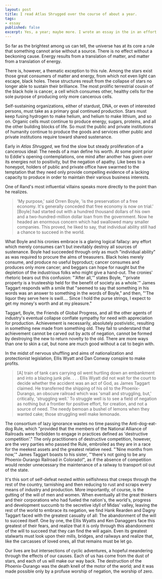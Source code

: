 ```yaml
---
layout: post
title: I read Atlas Shrugged over the course of about a year.
tags:
- essay
published: false
excerpt: Yes, a year; maybe more. I wrote an essay in the in an effort to earn/win cash for school. Alas, my piece was dumped with the rest of the slush pile, not quite cutting the muster. In the two years since, I've encountered almost unanimously antipathy for Rand's novel, of which more later. Here, though, the essay, mostly untouched.
---
```


<!-- Yes, a year; maybe more. I wrote an essay in the in an effort to earn/win cash for school. Alas, my piece was dumped with the rest of the slush pile, not quite cutting the muster. In the two years since, I've encountered almost unanimously antipathy for Rand's novel, of which more later. Here, though, the essay, mostly untouched. -->

So far as the brightest among us can tell, the universe has at its core a rule that something cannot arise without a source. There is no effect without a beckoning cause. Energy results from a translation of matter, and matter from a translation of energy.

There is, however, a thematic exception to this rule. Among the stars exist those great consumers of matter and energy, from which not even light can escape, black holes. These structures result from the collapse of stars no longer able to sustain their brilliance. The most prolific terrestrial cousin of the black hole is cancer, a cell which consumes other, healthy cells for the sole purpose of producing only more cancerous cells.

Self-sustaining organizations, either of stardust, DNA, or even of interested persons, must take as a primary goal continued production. Stars must keep fusing hydrogen to make helium, and helium to make lithium, and so on. Organic cells must continue to produce energy, sugars, proteins, and all the other building blocks of life. So must the public and private institutions of humanity continue to produce the goods and services other public and private institutions require toward shared sustenance.

Early in *Atlas Shrugged*, we find the slow but steady proliferation of a cancerous ideal: The needs of a man define his worth. At some point prior to Eddie's opening contemplations, one mind after another has given over its energies not to positivity, but the negation of apathy. Like bees to a honeypot, holders of public and private office have swarmed to the temptation that they need only provide compelling evidence of a lacking capacity to produce in order to maintain their various business interests.

One of Rand's most influential villains speaks more directly to the point than he realizes.
> 'My purpose,' said Orren Boyle, 'is the preservation of a free economy. It's generally conceded that free economy is now on trial.' [Boyle] had started out with a hundred thousand dollars of his own and a two-hundred-million dollar loan from the government. Now he headed an enormous concern which had swallowed many smaller companies. This proved, he liked to say, that individual ability still had a chance to succeed in the world.

What Boyle and his cronies embrace is a glaring logical fallacy: any effort which merely consumes can't but inevitably destroy all sources of sustenance. Boyle had succeeded through only as much "individual ability" as was required to procure the alms of treasurers. Black holes merely consume, and produce no useful byproduct; cancer consumes and produces only more cancer; and beggars can hope for naught but the depletion of the industrious folks who might give a hand-out. The cronies' rhetoric bears out this confusion: "'After all,'" states Boyle, "'private property is a trusteeship held for the benefit of society as a whole.'" James Taggart responds with a smile that "seemed to say that something in his words was an answer to something in the words of Boyle," and then, "'The liquor they serve here is swill.... Since I hold the purse strings, I expect to get my money's worth and at my pleasure."

Taggart, Boyle, the Friends of Global Progress, and all the other agents of industry's eventual collapse conflate sympathy for need with appreciation for production. Achievement is necessarily, absolutely postivistic, resulting in something new made from something old. They fail to understand that achievement cannot be carved out by acts of negation, cannot be formed by destroying the new to return novelty to the old. There are more ways than one to skin a cat, but none are much good without a cat to begin with.

In the midst of nervous shuffling and aims of nationalization and protectionist legislation, Ellis Wyatt and Dan Conway conspire to make profits.
> [A] train of tank cars carrying oil went hurtling down an embankment and into a blazing junk pile. . . . Ellis Wyatt did not wait for the court to decide whether the accident was an act of God, as James Taggart claimed. He transferred the shipping of his oil to the Phoenix-Durango, an obscure railroad which was 'small and struggling, but,' critically, 'struggling well.' To struggle well is to see a field of negation as nothing but a frontier for positive effort, for creation, and not a source of need. The needy bemoan a bushel of lemons when they wanted cake; those struggling well make lemonade.

The consortium of lazy ignorance wastes no time passing the Anti-dog-eat-dog Rule, which "provided that the members of the National Alliance of Railroads were forbidden to engage in practices defined as 'destructive competition'." The only practitioners of destructive competition, however, are the very parties who passed the Rule, embroiled as they are in a race for the meekest assets and the greatest relative need. "'Nine months from now,'" James Taggart boasts to his sister, "'there's not going to be any Phoenix-Durango Railroad in Colorado!", as if the absence of competition would render unnecessary the maintenance of a railway to transport oil out of the state.

It's this sort of self-defeat nested within selfishness that creeps through the rest of the country, tarnishing and then reducing to rust and scraps every means of industry and production. More importantly, of course, is the gutting of the will of men and women. When eventually all the great thinkers and their corporations who had fueled the nation's, the world's, progress and development succumb to the secretive idyll of Midas' valley, leaving the rest of the world to embrace its negation, we find Hank Rearden and Dagny Taggart faced with the greatest casualty of all: The abandonment of the will to succeed itself. One by one, the Ellis Wyatts and Ken Danaggers face this greatest of their fears, and realize that it is only through this abandonment of the will to succeed that they can find the will again. Even its greatest stalwarts must look upon their mills, bridges, and railways and realize that, like the carcasses of loved ones, all that remains must be let go.

Our lives are but intersections of cyclic adventures, a hopeful meandering through the effects of our causes. Each of us has come from the dust of stars, and each of us will make our way back. The destruction of the Phoenix-Durango was the death knell of the motor of the world; and it was made possible only by a profuse worship of negation, the worship of zero.
